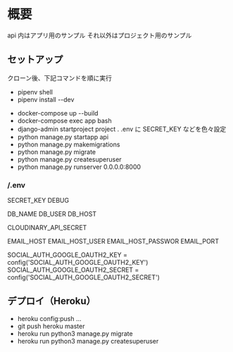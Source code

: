 # 概要

api 内はアプリ用のサンプル
それ以外はプロジェクト用のサンプル

## セットアップ

クローン後、下記コマンドを順に実行

- pipenv shell
- pipenv install --dev
<!-- - pip freeze > requirements.txt -->
- docker-compose up --build
- docker-compose exec app bash
- django-admin startproject project .
  .env に SECRET_KEY などを色々設定
- python manage.py startapp api
- python manage.py makemigrations
- python manage.py migrate
- python manage.py createsuperuser
- python manage.py runserver 0.0.0.0:8000

### /.env

SECRET_KEY
DEBUG

DB_NAME
DB_USER
DB_HOST

CLOUDINARY_API_SECRET

EMAIL_HOST
EMAIL_HOST_USER
EMAIL_HOST_PASSWOR
EMAIL_PORT

SOCIAL_AUTH_GOOGLE_OAUTH2_KEY = config('SOCIAL_AUTH_GOOGLE_OAUTH2_KEY')
SOCIAL_AUTH_GOOGLE_OAUTH2_SECRET = config('SOCIAL_AUTH_GOOGLE_OAUTH2_SECRET')

## デプロイ（Heroku）

- heroku config:push
  ...
- git push heroku master
- heroku run python3 manage.py migrate
- heroku run python3 manage.py createsuperuser
